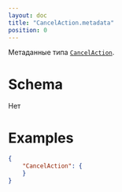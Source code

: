 ```yaml
---
layout: doc
title: "CancelAction.metadata"
position: 0
---
```


Метаданные типа [`CancelAction`](../).

# Schema

Нет

# Examples

```json
{
	"CancelAction": {
	}
}
```